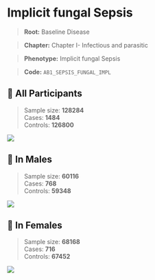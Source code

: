 # Implicit fungal Sepsis

> **Root:** Baseline Disease  

> **Chapter:** Chapter I- Infectious and parasitic  

> **Phenotype:** Implicit fungal Sepsis  

> **Code:** `AB1_SEPSIS_FUNGAL_IMPL`

## 🧪 All Participants  
> Sample size: **128284**  
> Cases: **1484**  
> Controls: **126800**
<img src="/Disease/Figures/ALL/Incidence/AB1_SEPSIS_FUNGAL_IMPL.png"/>
<CsvTable src="/public/Disease/Data/ALL/Incidence/COX_AB1_SEPSIS_FUNGAL_IMPL.csv" label="🔍 View full results" />

## 👨 In Males  
> Sample size: **60116**  
> Cases: **768**  
> Controls: **59348**
<img src="/Disease/Figures/Male/Incidence/AB1_SEPSIS_FUNGAL_IMPL.png"/>
<CsvTable src="/public/Disease/Data/Male/Incidence/COX_AB1_SEPSIS_FUNGAL_IMPL.csv" label="🔍 View full results" />

## 👩 In Females  
> Sample size: **68168**  
> Cases: **716**  
> Controls: **67452**
<img src="/Disease/Figures/Female/Incidence/AB1_SEPSIS_FUNGAL_IMPL.png"/>
<CsvTable src="/public/Disease/Data/Female/Incidence/COX_AB1_SEPSIS_FUNGAL_IMPL.csv" label="🔍 View full results" />
